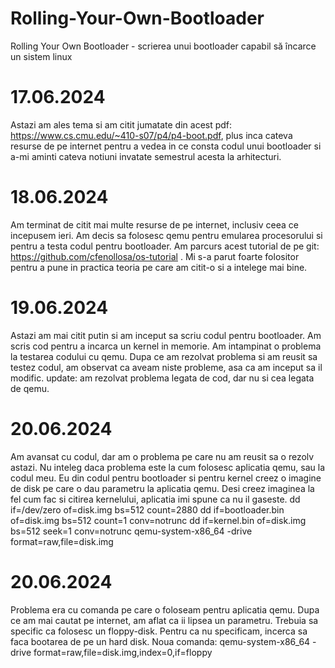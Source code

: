 # Rolling-Your-Own-Bootloader
Rolling Your Own Bootloader - scrierea unui bootloader capabil să încarce un sistem linux

# 17.06.2024
Astazi am ales tema si am citit jumatate din acest pdf: https://www.cs.cmu.edu/~410-s07/p4/p4-boot.pdf, plus inca 
cateva resurse de pe internet pentru a vedea in ce consta codul unui bootloader si a-mi aminti cateva notiuni invatate
semestrul acesta la arhitecturi.

# 18.06.2024
Am terminat de citit mai multe resurse de pe internet, inclusiv ceea ce incepusem ieri.
Am decis sa folosesc qemu pentru emularea procesorului si pentru a testa codul pentru bootloader.
Am parcurs acest tutorial de pe git: https://github.com/cfenollosa/os-tutorial . Mi s-a parut foarte folositor 
pentru a pune in practica teoria pe care am citit-o si a intelege mai bine.

# 19.06.2024
Astazi am mai citit putin si am inceput sa scriu codul pentru bootloader. Am scris cod pentru a incarca un 
kernel in memorie. Am intampinat o problema la testarea codului cu qemu. Dupa ce am rezolvat problema si am reusit sa testez codul,
am observat ca aveam niste probleme, asa ca am inceput sa il modific. 
update: am rezolvat problema legata de cod, dar nu si cea legata de qemu.

# 20.06.2024
Am avansat cu codul, dar am o problema pe care nu am reusit sa o rezolv astazi. Nu inteleg daca problema este la cum folosesc aplicatia qemu,
sau la codul meu. Eu din codul pentru bootloader si pentru kernel creez o imagine de disk pe care o dau parametru la aplicatia qemu.
Desi creez imaginea la fel cum fac si citirea kernelului, aplicatia imi spune ca nu il gaseste.
dd if=/dev/zero of=disk.img bs=512 count=2880
dd if=bootloader.bin of=disk.img bs=512 count=1 conv=notrunc
dd if=kernel.bin of=disk.img bs=512 seek=1 conv=notrunc
qemu-system-x86_64 -drive format=raw,file=disk.img

# 20.06.2024
Problema era cu comanda pe care o foloseam pentru aplicatia qemu. Dupa ce am mai cautat pe internet, am aflat ca ii lipsea un parametru.
Trebuia sa specific ca folosesc un floppy-disk. Pentru ca nu specificam, incerca sa faca bootarea de pe un hard disk.
Noua comanda:
qemu-system-x86_64 -drive format=raw,file=disk.img,index=0,if=floppy

